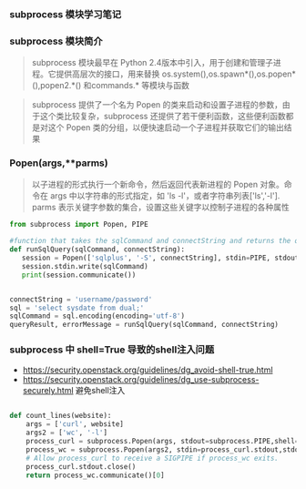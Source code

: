 ### subprocess 模块学习笔记

### subprocess 模块简介
> subprocess 模块最早在 Python 2.4版本中引入，用于创建和管理子进程。它提供高层次的接口，用来替换 os.system(),os.spawn\*(),os.popen\*(),popen2.\*() 和commands.\* 等模块与函数

>subprocess 提供了一个名为 Popen 的类来启动和设置子进程的参数，由于这个类比较复杂，subprocess 还提供了若干便利函数，这些便利函数都是对这个 Popen 类的分组，以便快速启动一个子进程并获取它们的输出结果

### Popen(args,**parms)
> 以子进程的形式执行一个新命令，然后返回代表新进程的 Popen 对象。命令在 args 中以字符串的形式指定，如 'ls -l'，或者字符串列表['ls','-l']. parms 表示关键字参数的集合，设置这些关键字以控制子进程的各种属性

```python
from subprocess import Popen, PIPE
 
#function that takes the sqlCommand and connectString and returns the queryReslut and errorMessage (if any)
def runSqlQuery(sqlCommand, connectString):
   session = Popen(['sqlplus', '-S', connectString], stdin=PIPE, stdout=PIPE, stderr=PIPE)
   session.stdin.write(sqlCommand)
   print(session.communicate())


connectString = 'username/password'
sql = 'select sysdate from dual;'
sqlCommand = sql.encoding(encoding='utf-8')
queryResult, errorMessage = runSqlQuery(sqlCommand, connectString)

```

### subprocess 中 shell=True 导致的shell注入问题
- https://security.openstack.org/guidelines/dg_avoid-shell-true.html
- https://security.openstack.org/guidelines/dg_use-subprocess-securely.html
避免shell注入
```python

def count_lines(website):
    args = ['curl', website]
    args2 = ['wc', '-l']
    process_curl = subprocess.Popen(args, stdout=subprocess.PIPE,shell=False)
    process_wc = subprocess.Popen(args2, stdin=process_curl.stdout,stdout=subprocess.PIPE, shell=False)
    # Allow process_curl to receive a SIGPIPE if process_wc exits.
    process_curl.stdout.close()
    return process_wc.communicate()[0]

```